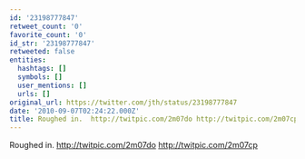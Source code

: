 ```yaml
---
id: '23198777847'
retweet_count: '0'
favorite_count: '0'
id_str: '23198777847'
retweeted: false
entities:
  hashtags: []
  symbols: []
  user_mentions: []
  urls: []
original_url: https://twitter.com/jth/status/23198777847
date: '2010-09-07T02:24:22.000Z'
title: Roughed in.  http://twitpic.com/2m07do http://twitpic.com/2m07cp
---
```


Roughed in.  http://twitpic.com/2m07do http://twitpic.com/2m07cp